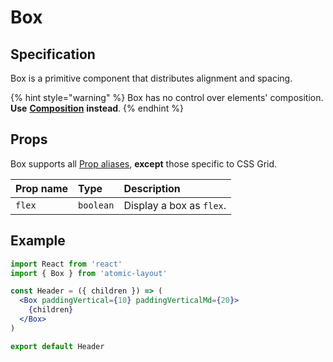 # Box

## Specification

Box is a primitive component that distributes alignment and spacing.

{% hint style="warning" %}
Box has no control over elements' composition. **Use** [**Composition**](composition.md) **instead**.
{% endhint %}

## Props

Box supports all [Prop aliases](../fundamentals/prop-aliases.md), **except** those specific to CSS Grid.

| Prop name | Type | Description |
| :--- | :--- | :--- |
| `flex` | `boolean` | Display a box as `flex`. |

## Example

```jsx
import React from 'react'
import { Box } from 'atomic-layout'

const Header = ({ children }) => (
  <Box paddingVertical={10} paddingVerticalMd={20}>
    {children}
  </Box>
)

export default Header
```



